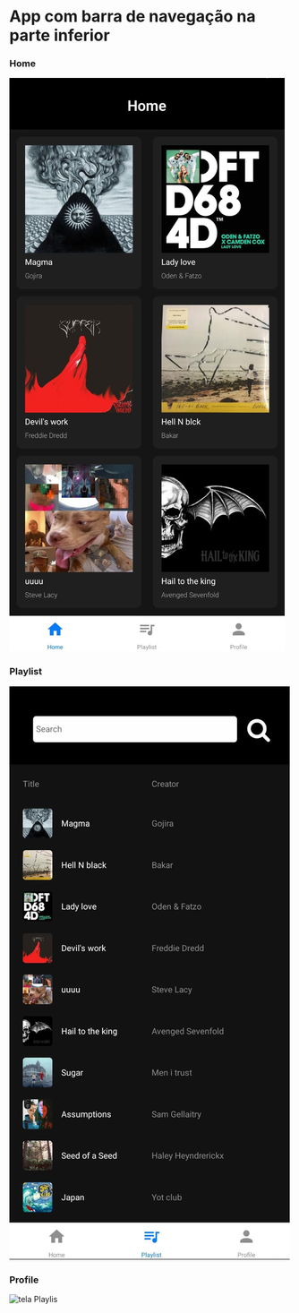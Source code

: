 # App com barra de navegação na parte inferior

### Home
![tela Home](./assets/previewHome.jpeg)

### Playlist
![tela Playlis](./assets/previewPlaylist.jpeg)

### Profile
![tela Playlis](./assets/previewProfile.jpeg.jpeg)